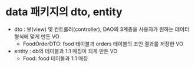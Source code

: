 # data 패키지의 dto, entity

- dto : 뷰(view) 및 컨트롤러(controller), DAO의 3계층을 사용자가 원하는 데이터 형식에 맞게 만든 VO
  - FoodOrderDTO: food 테이블과 orders 테이블의 조인 결과를 저장한 VO
- entity : db의 테이블과 1:1 매칭이 되게 만든 VO
  - Food: food 테이블과 1:1 매칭
